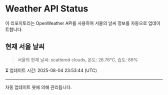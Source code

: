 
# Weather API Status

이 리포지토리는 OpenWeather API를 사용하여 서울의 날씨 정보를 자동으로 업데이트합니다.

## 현재 서울 날씨
> 서울의 현재 날씨: scattered clouds, 온도: 26.76°C, 습도: 89%

⏳ 업데이트 시간: 2025-08-04 23:53:44 (UTC)

---
자동 업데이트 봇에 의해 관리됩니다.
